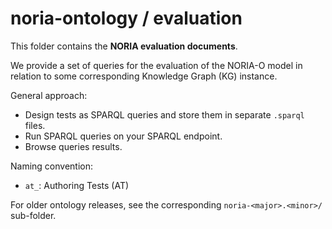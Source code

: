 # noria-ontology / evaluation

This folder contains the **NORIA evaluation documents**.

We provide a set of queries for the evaluation of the NORIA-O model in relation to some corresponding Knowledge Graph (KG) instance.

General approach:
* Design tests as SPARQL queries and store them in separate `.sparql` files.
* Run SPARQL queries on your SPARQL endpoint.
* Browse queries results.

Naming convention:
* `at_`: Authoring Tests (AT)

For older ontology releases, see the corresponding `noria-<major>.<minor>/` sub-folder.
